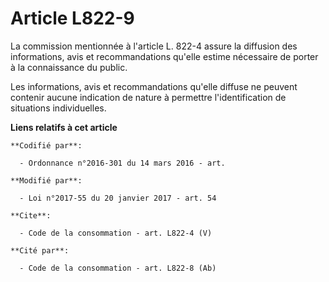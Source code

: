# Article L822-9

La commission mentionnée à l'article L. 822-4 assure la diffusion des informations, avis et recommandations qu'elle estime
nécessaire de porter à la connaissance du public. 

Les informations, avis et recommandations qu'elle diffuse ne peuvent contenir aucune indication de nature à permettre
l'identification de situations individuelles.

**Liens relatifs à cet article**

	**Codifié par**:

	  - Ordonnance n°2016-301 du 14 mars 2016 - art.

	**Modifié par**:

	  - Loi n°2017-55 du 20 janvier 2017 - art. 54

	**Cite**:

	  - Code de la consommation - art. L822-4 (V)

	**Cité par**:

	  - Code de la consommation - art. L822-8 (Ab)
